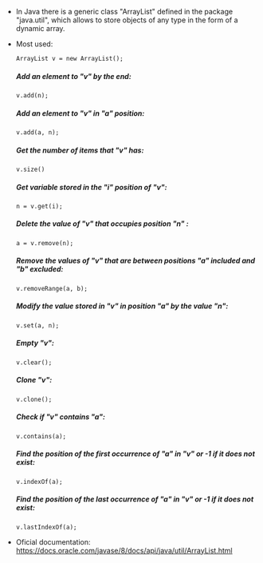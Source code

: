 - In Java there is a generic class "ArrayList" defined in the package "java.util", which allows to store objects of any type in the form of a dynamic array.
- Most used:
    ```
    ArrayList v = new ArrayList();
    ```
    
    ##### Add an element to "v" by the end:
    ```
    v.add(n);
    ```
    
    ##### Add an element to "v" in "a" position:
    ```
    v.add(a, n);
    ```
    
    ##### Get the number of items that "v" has:
    ```
    v.size()
    ```
    
    ##### Get variable stored in the "i" position of "v":
    ```
    n = v.get(i);
    ```
    
    ##### Delete the value of "v" that occupies position "n" :
    ```
    a = v.remove(n);
    ```
    
    ##### Remove the values ​​of "v" that are between positions "a" included and "b" excluded:
    ```
    v.removeRange(a, b);
    ```
    
    ##### Modify the value stored in "v" in position "a" by the value "n":
    ```
    v.set(a, n);
    ```
    
    ##### Empty "v":
    ```
    v.clear();
    ```
    
    ##### Clone "v":
    ```
    v.clone();
    ```
    
    ##### Check if "v" contains "a":
    ```
    v.contains(a);
    ```
    
    ##### Find the position of the first occurrence of "a" in "v" or -1 if it does not exist:
    ```
    v.indexOf(a);
    ```
    
    ##### Find the position of the last occurrence of "a" in "v" or -1 if it does not exist:
    ```
    v.lastIndexOf(a);
    ```
   
- Oficial documentation: https://docs.oracle.com/javase/8/docs/api/java/util/ArrayList.html